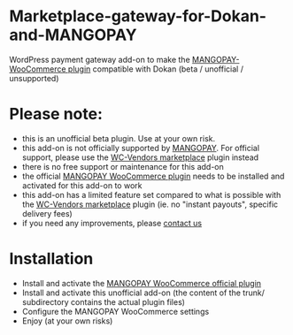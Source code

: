 # Marketplace-gateway-for-Dokan-and-MANGOPAY
WordPress payment gateway add-on to make the [MANGOPAY-WooCommerce plugin](https://wordpress.org/plugins/mangopay-woocommerce/) compatible with Dokan (beta / unofficial / unsupported)

# Please note:
- this is an unofficial beta plugin. Use at your own risk.
- this add-on is not officially supported by [MANGOPAY](https://www.mangopay.com/). For official support, please use the [WC-Vendors marketplace](https://wordpress.org/plugins/wc-vendors/) plugin instead
- there is no free support or maintenance for this add-on
- the official [MANGOPAY WooCommerce plugin](https://wordpress.org/plugins/mangopay-woocommerce/) needs to be installed and activated for this add-on to work
- this add-on has a limited feature set compared to what is possible with the [WC-Vendors marketplace](https://wordpress.org/plugins/wc-vendors/) plugin (ie. no "instant payouts", specific delivery fees)
- if you need any improvements, please [contact us](https://wp-and-co.com/contact-us/)

# Installation
- Install and activate the [MANGOPAY WooCommerce official plugin](https://wordpress.org/plugins/mangopay-woocommerce/)
- Install and activate this unofficial add-on (the content of the trunk/ subdirectory contains the actual plugin files)
- Configure the MANGOPAY WooCommerce settings
- Enjoy (at your own risks)
